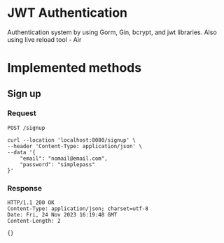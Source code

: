 # JWT Authentication

Authentication system by using Gorm, Gin, bcrypt, and jwt libraries.
Also using live reload tool - Air

# Implemented methods

## Sign up

### Request

`POST /signup`

    curl --location 'localhost:8080/signup' \
    --header 'Content-Type: application/json' \
    --data '{
        "email": "nomail@email.com",
        "password": "simplepass"
    }'

### Response

    HTTP/1.1 200 OK
    Content-Type: application/json; charset=utf-8
    Date: Fri, 24 Nov 2023 16:19:48 GMT
    Content-Length: 2
    
    {}
